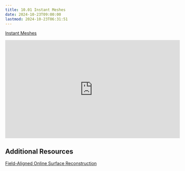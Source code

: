 ```yaml
---
title: 10.01 Instant Meshes
date: 2024-10-23T09:00:00
lastmod: 2024-10-23T06:31:51
---
```


[Instant Meshes](https://github.com/wjakob/instant-meshes)

<div class="iframe-16-9-container">
<iframe class="youTubeIframe" width="560" height="315" src="https://www.youtube.com/embed/U6wtw6W4x3I" title="YouTube video player" frameborder="0" allow="accelerometer; autoplay; clipboard-write; encrypted-media; gyroscope; picture-in-picture; web-share" allowfullscreen></iframe>
</div>
</div>

## Additional Resources

[Field-Aligned Online Surface Reconstruction](https://rgl.epfl.ch/publications/Schertler2017Field)
